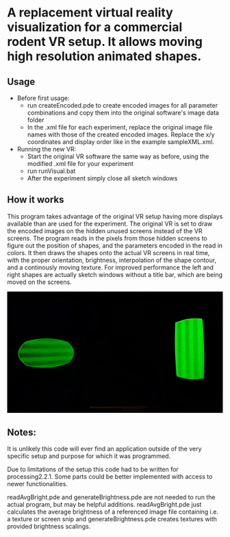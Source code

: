 # A replacement virtual reality visualization for a commercial rodent VR setup. It allows moving high resolution animated shapes.

## Usage
* Before first usage:
  * run createEncoded.pde to create encoded images for all parameter combinations and copy them into the original software's image data folder
  * In the .xml file for each experiment, replace the original image file names with those of the created encoded images. Replace the x/y coordinates and display order like in the example sampleXML.xml.
* Running the new VR:
  * Start the original VR software the same way as before, using the modified .xml file for your experiment
  * run runVisual.bat
  * After the experiment simply close all sketch windows

## How it works
This program takes advantage of the original VR setup having more displays available than are used for the experiment. The original VR is set to draw the encoded images on the hidden unused screens instead of the VR screens. The program reads in the pixels from those hidden screens to figure out the position of shapes, and the parameters encoded in the read in colors. It then draws the shapes onto the actual VR screens in real time, with the proper orientation, brightness, interpolation of the shape contour, and a continously moving texture.
For improved performance the left and right shapes are actually sketch windows without a title bar, which are being moved on the screens.

![example](/data/setup.png)

## Notes:
It is unlikely this code will ever find an application outside of the very specific setup and purpose for which it was programmed.

Due to limitations of the setup this code had to be written for processing2.2.1. Some parts could be better implemented with access to newer functionalities.

readAvgBright.pde and generateBrightness.pde are not needed to run the actual program, but may be helpful additions.
readAvgBright.pde just calculates the average brightness of a referenced image file containing i.e. a texture or screen snip and generateBrightness.pde creates textures with provided brightness scalings.